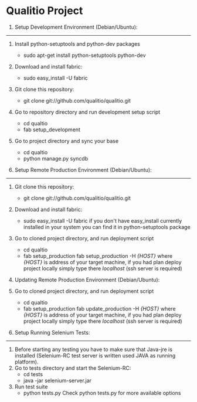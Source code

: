 Qualitio Project
================

1. Setup Development Environment (Debian/Ubuntu): 
-------------------------------------------------

1. Install python-setuptools and python-dev packages
   * sudo apt-get install python-setuptools python-dev

1. Download and install fabric:
   * sudo easy_install -U fabric

1. Git clone this repository:
   * git clone git://github.com/qualitio/qualitio.git 

1. Go to repository directory and run development setup script
   * cd qualtio
   * fab setup_development

1. Go to project directory and sync your base
   * cd qualtio
   * python manage.py syncdb


2. Setup Remote Production Environment (Debian/Ubuntu): 
-------------------------------------------------
1. Git clone this repository:
   * git clone git://github.com/qualitio/qualitio.git 
1. Download and install fabric:
   * sudo easy_install -U fabric
   if you don't have easy_install currently installed in your system
   you can find it in python-setuptools package
1. Go to cloned project directory, and run deployment script
   * cd qualtio
   * fab setup_production fab setup_production -H _{HOST}_
   where _{HOST}_ is address of your target machine, if you had plan
   deploy project locally simply type there _localhost_ (ssh server is
   required)

3. Updating Remote Production Environment (Debian/Ubuntu):
1. Go to cloned project directory, and run deployment script
   * cd qualtio
   * fab setup_production fab update_production -H _{HOST}_
   where _{HOST}_ is address of your target machine, if you had plan
   deploy project locally simply type there _localhost_ (ssh server is
   required)


4. Setup Running Selenium Tests:
-------------------------------------------------
1. Before starting any testing you have to make sure that Java-jre is
installed (Selenium-RC test server is written used JAVA as running
platform).
1. Go to tests directory and start the Selenium-RC:
   * cd tests
   * java -jar selenium-server.jar
1. Run test suite 
   * python tests.py
   Check python tests.py for more available options
